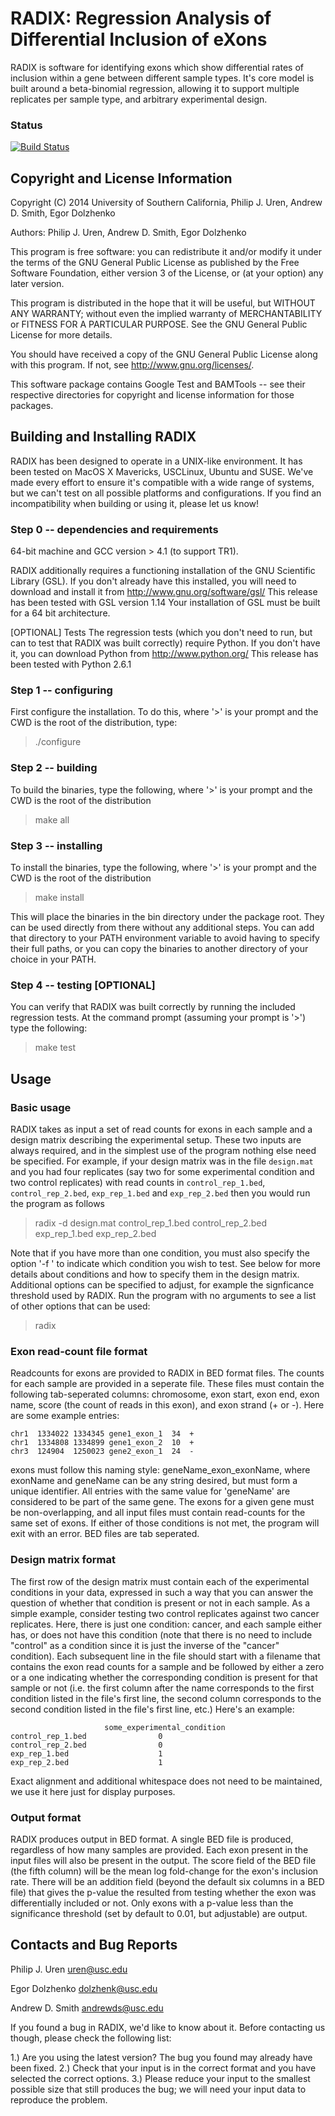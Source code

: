 RADIX: Regression Analysis of Differential Inclusion of eXons 
=============================================================

RADIX is software for identifying exons which show differential 
rates of inclusion within a gene between different sample types. 
It's core model is built around a beta-binomial regression, allowing
it to support multiple replicates per sample type, and arbitrary 
experimental design. 

### Status
[![Build Status](https://travis-ci.org/pjuren/radX.svg?branch=master)](https://travis-ci.org/pjuren/radX)

Copyright and License Information
---------------------------------
Copyright (C) 2014
University of Southern California,
Philip J. Uren, Andrew D. Smith, Egor Dolzhenko 
  
Authors: Philip J. Uren, Andrew D. Smith, Egor Dolzhenko
    
This program is free software: you can redistribute it and/or modify
it under the terms of the GNU General Public License as published by
the Free Software Foundation, either version 3 of the License, or
(at your option) any later version.
      
This program is distributed in the hope that it will be useful,
but WITHOUT ANY WARRANTY; without even the implied warranty of
MERCHANTABILITY or FITNESS FOR A PARTICULAR PURPOSE.  See the
GNU General Public License for more details.
        
You should have received a copy of the GNU General Public License
along with this program.  If not, see <http://www.gnu.org/licenses/>.

This software package contains Google Test and BAMTools -- see their 
respective directories for copyright and license information for those 
packages. 

Building and Installing RADIX
-----------------------------
RADIX has been designed to operate in a UNIX-like environment.
It has been tested on MacOS X Mavericks, USCLinux, Ubuntu and SUSE. We've
made every effort to ensure it's compatible with a wide range of systems, but
we can't test on all possible platforms and configurations. If you find an
incompatibility when building or using it, please let us know!

### Step 0 -- dependencies and requirements ###

  64-bit machine and GCC version > 4.1 (to support TR1). 
    
  RADIX additionally requires a functioning installation of the GNU 
  Scientific Library (GSL). If you don't already have this installed, you will
  need to download and install it from http://www.gnu.org/software/gsl/
  This release has been tested with GSL version 1.14
  Your installation of GSL must be built for a 64 bit architecture.
                
  [OPTIONAL] Tests
    The regression tests (which you don't need to run, but can to test that 
    RADIX was built correctly) require Python. If you don't have it, you can 
    download Python from http://www.python.org/
    This release has been tested with Python 2.6.1 
                                    
  
### Step 1 -- configuring ###

  First configure the installation. To do this, where '>' is your prompt and 
  the CWD is the root of the distribution, type:
      
  > ./configure 

### Step 2 -- building ###
  
  To build the binaries, type the following, where '>' is your prompt and the
  CWD is the root of the distribution  
        
  > make all 
            
### Step 3 -- installing ###
  
  To install the binaries, type the following, where '>' is your prompt and the
  CWD is the root of the distribution
                  
  > make install
                      
  This will place the binaries in the bin directory under the package root.
  They can be used directly from there without any additional steps. You can
  add that directory to your PATH environment variable to avoid having to 
  specify their full paths, or you can copy the binaries to another directory
  of your choice in your PATH.
                                  
### Step 4 -- testing [OPTIONAL] ###
  
  You can verify that RADIX was built correctly by running the included
  regression tests. At the command prompt (assuming your prompt is '>') 
  type the following:
                                          
  > make test 

Usage
-----

### Basic usage ###

RADIX takes as input a set of read counts for exons in each sample
and a design matrix describing the experimental setup. These two inputs
are always required, and in the simplest use of the program nothing else
need be specified. For example, if your design matrix was in the file 
`design.mat` and you had four replicates (say two for some experimental 
condition and two control replicates) with read counts in 
`control_rep_1.bed`, `control_rep_2.bed`, `exp_rep_1.bed` and 
`exp_rep_2.bed` then you would run the program as follows

> radix -d design.mat control_rep_1.bed control_rep_2.bed exp_rep_1.bed exp_rep_2.bed

Note that if you have more than one condition, you must also specify the 
option '-f <condition>' to indicate which condition you wish to test. 
See below for more details about conditions and how to specify them in 
the design matrix. Additional options can be specified to adjust, for 
example the signficance threshold used by RADIX. Run the program with 
no arguments to see a list of other options that can be used:

> radix

### Exon read-count file format ###

Readcounts for exons are provided to RADIX in BED format files. 
The counts for each sample are provided in a seperate file. These files
must contain the following tab-seperated columns: chromosome, exon
start, exon end, exon name, score (the count of reads in this exon),
and exon strand (+ or -). Here are some example entries:

```
chr1  1334022 1334345 gene1_exon_1  34  +
chr1  1334808 1334899 gene1_exon_2  10  +
chr3  124904  1250023 gene2_exon_1  24  -
```

exons must follow this naming style: geneName_exon_exonName, where
exonName and geneName can be any string desired, but must form
a unique identifier. All entries with the same value for 'geneName' 
are considered to be part of the same gene. The exons for a given 
gene must be non-overlapping, and all input files must contain 
read-counts for the same set of exons. If either of those conditions
is not met, the program will exit with an error. BED files are tab
seperated. 

### Design matrix format ###

The first row of the design matrix must contain each of the experimental
conditions in your data, expressed in such a way that you can answer the 
question of whether that condition is present or not in each sample. As
a simple example, consider testing two control replicates against two 
cancer replicates. Here, there is just one condition: cancer, and each
sample either has, or does not have this condition (note that there is 
no need to include "control" as a condition since it is just the inverse
of the "cancer" condition). Each subsequent line in the file should 
start with a filename that contains the exon read counts for a sample
and be followed by either a zero or a one indicating whether the 
corresponding condition is present for that sample or not (i.e. the first 
column after the name corresponds to the first condition listed in the 
file's first line, the second column corresponds to the second condition 
listed in the file's first line, etc.) 
Here's an example:

```
                     some_experimental_condition
control_rep_1.bed                0
control_rep_2.bed                0
exp_rep_1.bed                    1
exp_rep_2.bed                    1
```

Exact alignment and additional whitespace does not need to be maintained,
we use it here just for display purposes. 

### Output format ###

RADIX produces output in BED format. A single BED file is produced, 
regardless of how many samples are provided. Each exon present in the input
files will also be present in the output. The score field of the BED 
file (the fifth column) will be the mean log fold-change for the exon's 
inclusion rate. There will be an addition field (beyond the default six
columns in a BED file) that gives the p-value the resulted from testing 
whether the exon was differentially included or not. Only exons with a 
p-value less than the significance threshold (set by default to 0.01, 
but adjustable) are output.

Contacts and Bug Reports
------------------------
Philip J. Uren
uren@usc.edu

Egor Dolzhenko 
dolzhenk@usc.edu

Andrew D. Smith
andrewds@usc.edu

If you found a bug in RADIX, we'd like to know about it. Before contacting us
though, please check the following list:

1.) Are you using the latest version? The bug you found may already have 
    been fixed.
2.) Check that your input is in the correct format and you have selected
    the correct options.
3.) Please reduce your input to the smallest possible size that still 
    produces the bug; we will need your input data to reproduce the 
    problem.

